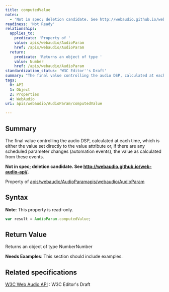 ```yaml
---
title: computedValue
notes:
  - 'Not in spec; deletion candidate. See http://webaudio.github.io/web-audio-api/.'
readiness: 'Not Ready'
relationships:
  applies_to:
    predicate: 'Property of '
    value: apis/webaudio/AudioParam
    href: /apis/webaudio/AudioParam
  return:
    predicate: 'Returns an object of type '
    value: Number
    href: /apis/webaudio/AudioParam
standardization_status: 'W3C Editor''s Draft'
summary: "The final value controlling the audio DSP, calculated at each time, which is either the value set directly to the value attribute or, if there are any scheduled parameter changes (automation events), the value as calculated from these events.\n"
tags:
  0: API
  1: Object
  2: Properties
  4: WebAudio
uri: apis/webaudio/AudioParam/computedValue

---
```

## Summary

The final value controlling the audio DSP, calculated at each time, which is either the value set directly to the value attribute or, if there are any scheduled parameter changes (automation events), the value as calculated from these events.

**Not in spec; deletion candidate. See <http://webaudio.github.io/web-audio-api/>.**

Property of [apis/webaudio/AudioParam](/apis/webaudio/AudioParam)[apis/webaudio/AudioParam](/apis/webaudio/AudioParam)

## Syntax

**Note**: This property is read-only.

``` js
var result = AudioParam.computedValue;
```

## Return Value

Returns an object of type NumberNumber

**Needs Examples**: This section should include examples.

## Related specifications

[W3C Web Audio API](http://webaudio.github.io/web-audio-api/)
:   W3C Editor's Draft
